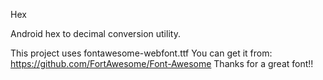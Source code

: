 Hex 

Android hex to decimal conversion utility.

This project uses fontawesome-webfont.ttf  You can get it from: 
https://github.com/FortAwesome/Font-Awesome    Thanks for a great font!!
